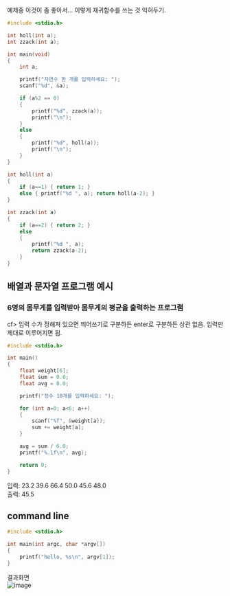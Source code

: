 
예제중 이것이 좀 좋아서...
이렇게 재귀함수를 쓰는 것 익혀두기.
~~~c
#include <stdio.h>

int holl(int a);
int zzack(int a);

int main(void)
{
    int a;

    printf("자연수 한 개를 입력하세요: ");
    scanf("%d", &a);

    if (a%2 == 0)
    {
        printf("%d", zzack(a));
        printf("\n");
    }
    else
    {
        printf("%d", holl(a));
        printf("\n");
    }
}

int holl(int a)
{
    if (a==1) { return 1; }
    else { printf("%d ", a); return holl(a-2); }
}

int zzack(int a)
{
    if (a==2) { return 2; }
    else
    {
        printf("%d ", a);
        return zzack(a-2);
    }
}
~~~

## 배열과 문자열 프로그램 예시

### 6명의 몸무게를 입력받아 몸무게의 평균을 출력하는 프로그램
cf> 입력 수가 정해져 있으면 띄어쓰기로 구분하든 enter로 구분하든 상관 없음. 입력만 제대로 이루어지면 됨.
~~~c
#include <stdio.h>

int main()
{
    float weight[6];
    float sum = 0.0;
    float avg = 0.0;

    printf("정수 10개를 입력하세요: ");

    for (int a=0; a<6; a++)
    {
        scanf("%f", &weight[a]);
        sum += weight[a];
    }

    avg = sum / 6.0;
    printf("%.1f\n", avg);

    return 0;
}
~~~

입력: 23.2 39.6 66.4 50.0 45.6 48.0      
출력: 45.5       





## command line
~~~c
#include <stdio.h>

int main(int argc, char *argv[])
{
    printf("hello, %s\n", argv[1]);
}
~~~
결과화면      
![image](https://user-images.githubusercontent.com/68533679/91302956-39688e00-e7e2-11ea-9d6c-5727e09f7bf8.png)
